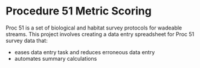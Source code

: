 # Procedure 51 Metric Scoring

Proc 51 is a set of biological and habitat survey protocols for 
wadeable streams. This project involves creating a data entry
spreadsheet for Proc 51 survey data that:

- eases data entry task and reduces erroneous data entry
- automates summary calculations